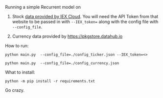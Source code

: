 Running a simple Recurrent model on 
1. Stock <a href="https://iexcloud.io">data provided by IEX Cloud</a>. You will need the API Token from that website to be passed in with `--IEX_token=` along with the config file with `--config_file`.

2. Currency data provided by https://pkgstore.datahub.io 

How to run:

`python main.py  --config_file=./config_ticker.json --IEX_token=<>`

`python main.py  --config_file=./config_currency.json`


What to install:

`python -m pip install -r requirements.txt`

Go crazy.